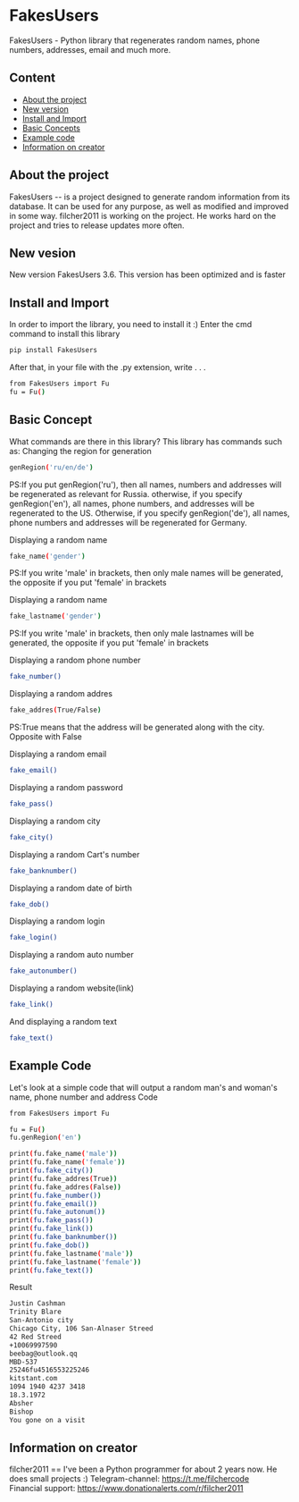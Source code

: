 # FakesUsers
FakesUsers - Python library that regenerates random names, phone numbers, addresses, email and much more.

## Content
- [About the project](#About-the-project)
- [New version](#New-vesion)
- [Install and Import](#Install-and-Import)
- [Basic Concepts](#Basic-Concept)
- [Example code](#Example-Code)
- [Information on creator](#Information-on-creator)

## About the project
FakesUsers -- is a project designed to generate random information from its database. It can be used for any purpose, as well as modified and improved in some way. filcher2011 is working on the project. He works hard on the project and tries to release updates more often.

## New vesion
New version FakesUsers 3.6. This version has been optimized and is faster

## Install and Import
In order to import the library, you need to install it :)
Enter the cmd command to install this library
```sh
pip install FakesUsers
```
After that, in your file with the .py extension, write . . .
```sh
from FakesUsers import Fu
fu = Fu()
```

## Basic Concept
What commands are there in this library? This library has commands such as:
Changing the region for generation
```sh
genRegion('ru/en/de')
```
PS:If you put genRegion('ru'), then all names, numbers and addresses will be regenerated as relevant for Russia. otherwise, if you specify genRegion('en'), all names, phone numbers, and addresses will be regenerated to the US. Otherwise, if you specify genRegion('de'), all names, phone numbers and addresses will be regenerated for Germany.

Displaying a random name
```sh
fake_name('gender')
```
PS:If you write 'male' in brackets, then only male names will be generated, the opposite if you put 'female' in brackets

Displaying a random name
```sh
fake_lastname('gender')
```
PS:If you write 'male' in brackets, then only male lastnames will be generated, the opposite if you put 'female' in brackets

Displaying a random phone number
```sh
fake_number()
```

Displaying a random addres
```sh
fake_addres(True/False)
```
PS:True means that the address will be generated along with the city. Opposite with False

Displaying a random email
```sh
fake_email()
```

Displaying a random password
```sh
fake_pass()
```

Displaying a random city
```sh
fake_city()
```

Displaying a random Cart's number
```sh
fake_banknumber()
```

Displaying a random date of birth
```sh
fake_dob()
```

Displaying a random login
```sh
fake_login()
```

Displaying a random auto number
```sh
fake_autonumber()
```

Displaying a random website(link)
```sh
fake_link()
```

And displaying a random text
```sh
fake_text()
```

## Example Code
Let's look at a simple code that will output a random man's and woman's name, phone number and address
Code
```sh
from FakesUsers import Fu

fu = Fu()
fu.genRegion('en')

print(fu.fake_name('male'))
print(fu.fake_name('female'))
print(fu.fake_city())
print(fu.fake_addres(True))
print(fu.fake_addres(False))
print(fu.fake_number())
print(fu.fake_email())
print(fu.fake_autonum())
print(fu.fake_pass())
print(fu.fake_link())
print(fu.fake_banknumber())
print(fu.fake_dob())
print(fu.fake_lastname('male'))
print(fu.fake_lastname('female'))
print(fu.fake_text())
```
Result
```sh
Justin Cashman
Trinity Blare
San-Antonio city
Chicago City, 106 San-Alnaser Streed
42 Red Streed
+10069997590
beebag@outlook.qq
MBD-537
25246fu4516553225246
kitstant.com
1094 1940 4237 3418
18.3.1972
Absher
Bishop
You gone on a visit
```

## Information on creator
filcher2011 == I've been a Python programmer for about 2 years now. He does small projects :)
Telegram-channel: https://t.me/filchercode \
Financial support: https://www.donationalerts.com/r/filcher2011 
